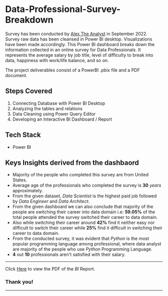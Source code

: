 # Data-Professional-Survey-Breakdown
Survey has been conducted by [Alex The Analyst](https://github.com/AlexTheAnalyst) in September 2022. Survey raw data has been cleansed in Power BI desktop. Visualizations have been made accordingly. This Power BI dashboard breaks down the information collected in an online survey for Data Professionals. It represents the average salary by job title, level of difficulty to break into data, happiness with work/life balance, and so on. 

The project deliverables consist of a PowerBI .pbix file and a PDF document.

## Steps Covered

1. Connecting Database with Power BI Desktop
2. Analyzing the tables and relations
3. Data Cleaning using Power Query Editor
4. Developing an Interactive BI Dashboard / Report


## Tech Stack

- Power BI

## Keys Insights derived from the dashbaord

- Majority of the people who completed this survey are from United States.
- Average age of the professionals who completed the survey is **30** *years* approximately.
- From the given dataset, *Data Scientist* is the highest paid job followed by *Data Engineer* and *Data Architect*.
- From the given dashboard we can also conclude that majority of the people are switching their career into data domain i.e: **59.05%** of the total people attended the survey switched their career to data domain.
- Also while switching their career around **42%** find it neither easy nor difficult to switch their career while **25%** find it difficult in switching their career to data domain.
- From the conducted survey, it was evident that *Python* is the most popular programming language among professional, where data analyst are majority of the people who use *Python* Programming Language.
- **4** out **10** professionals aren't satisfied with their salary.

*** 
Click [Here]() to view the PDF of the *BI* Report.

### Thank you!
***
